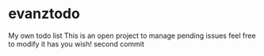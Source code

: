evanztodo
=========

My own todo list
This is an open project to manage pending  issues feel free to modify it  has you wish!
second commit

